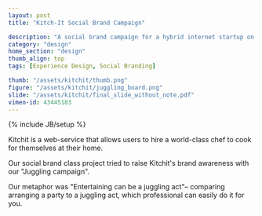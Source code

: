 ```yaml
---
layout: post
title: "Kitch-It Social Brand Campaign"

description: "A social brand campaign for a hybrid internet startup on Stanford Campus."
category: "design"
home_section: "design"
thumb_align: top
tags: [Experience Design, Social Branding]

thumb: "/assets/kitchit/thumb.png"
figure: "/assets/kitchit/juggling_board.png"
slide: "/assets/kitchit/final_slide_without_note.pdf"
vimeo-id: 43445183
---
```

{% include JB/setup %}

Kitchit is a web-service that allows users to hire a world-class chef to cook for themselves at their home.

Our social brand class project tried to raise Kitchit's brand awareness with our "Juggling campaign".

Our metaphor was "Entertaining can be a juggling act"–  comparing arranging a party to a juggling act, which professional can easily do it for you.
